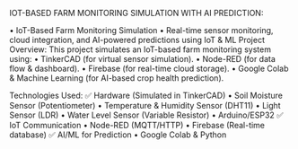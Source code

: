 IOT-BASED FARM MONITORING SIMULATION WITH AI PREDICTION:

•	IoT-Based Farm Monitoring Simulation
•	 Real-time sensor monitoring, cloud integration, and AI-powered predictions using IoT & ML
Project Overview:
This project simulates an IoT-based farm monitoring system using:
•	TinkerCAD (for virtual sensor simulation).
•	Node-RED (for data flow & dashboard).
•	Firebase (for real-time cloud storage).
•	Google Colab & Machine Learning (for AI-based crop health prediction).

Technologies Used:
✅ Hardware (Simulated in TinkerCAD)
•	Soil Moisture Sensor (Potentiometer)
•	Temperature & Humidity Sensor (DHT11)
•	Light Sensor (LDR)
•	Water Level Sensor (Variable Resistor)
•	Arduino/ESP32
✅ IoT Communication
•	Node-RED (MQTT/HTTP)
•	Firebase (Real-time database)
✅ AI/ML for Prediction
•	Google Colab & Python


